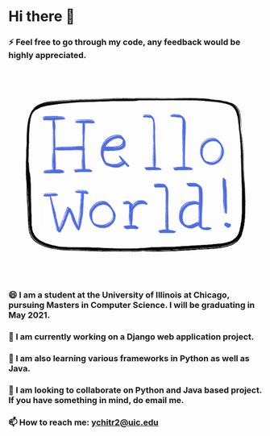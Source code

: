 # Hi there 👋

### ⚡ Feel free to go through my code, any feedback would be highly appreciated.
![Hello World!](hello_world.gif)

### 😄 I am a student at the University of Illinois at Chicago, pursuing Masters in Computer Science. I will be graduating in May 2021.
### 🔭 I am currently working on a Django web application project.
### 🌱 I am also learning various frameworks in Python as well as Java.
### 👯 I am looking to collaborate on Python and Java based project. If you have something in mind, do email me.
### 📫 How to reach me: ychitr2@uic.edu
